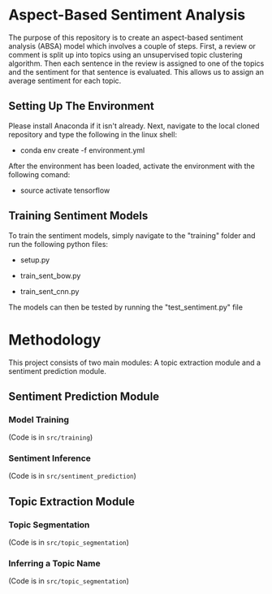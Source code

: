 # Aspect-Based Sentiment Analysis

The purpose of this repository is to create an aspect-based sentiment analysis (ABSA) model which involves a couple of steps. First, a review or comment is split up into topics using an unsupervised topic clustering algorithm. Then each sentence in the review is assigned to one of the topics and the sentiment for that sentence is evaluated. This allows us to assign an average sentiment for each topic.

## Setting Up The Environment

Please install Anaconda if it isn't already. Next, navigate to the local cloned repository and type the following in the linux shell:

* conda env create -f environment.yml

After the environment has been loaded, activate the environment with the following comand:

* source activate tensorflow

## Training Sentiment Models

To train the sentiment models, simply navigate to the "training" folder and run the following python files:

* setup.py

* train_sent_bow.py

* train_sent_cnn.py

The models can then be tested by running the "test_sentiment.py" file

# Methodology

This project consists of two main modules: A topic extraction module and a sentiment prediction module.

## Sentiment Prediction Module
### Model Training
(Code is in `src/training`)

### Sentiment Inference
(Code is in `src/sentiment_prediction`)

## Topic Extraction Module

### Topic Segmentation
(Code is in `src/topic_segmentation`)

### Inferring a Topic Name
(Code is in `src/topic_segmentation`)
